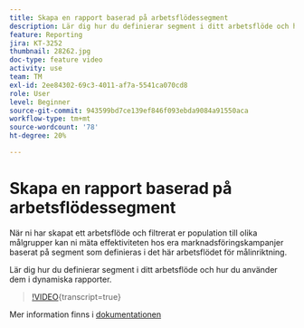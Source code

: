 ```yaml
---
title: Skapa en rapport baserad på arbetsflödessegment
description: Lär dig hur du definierar segment i ditt arbetsflöde och hur du använder dem i dynamiska rapporter.
feature: Reporting
jira: KT-3252
thumbnail: 28262.jpg
doc-type: feature video
activity: use
team: TM
exl-id: 2ee84302-69c3-4011-af7a-5541ca070cd8
role: User
level: Beginner
source-git-commit: 943599bd7ce139ef846f093ebda9084a91550aca
workflow-type: tm+mt
source-wordcount: '78'
ht-degree: 20%

---
```


# Skapa en rapport baserad på arbetsflödessegment

När ni har skapat ett arbetsflöde och filtrerat er population till olika målgrupper kan ni mäta effektiviteten hos era marknadsföringskampanjer baserat på segment som definieras i det här arbetsflödet för målinriktning.

Lär dig hur du definierar segment i ditt arbetsflöde och hur du använder dem i dynamiska rapporter.

>[!VIDEO](https://video.tv.adobe.com/v/28262?learn=on){transcript=true}

Mer information finns i [dokumentationen](https://experienceleague.adobe.com/docs/campaign-standard/using/reporting/customizing-reports/creating-a-report-workflow-segment.html?lang=en)
